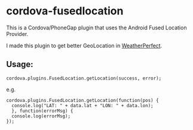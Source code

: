 # cordova-fusedlocation
This is a Cordova/PhoneGap plugin that uses the Android Fused Location Provider.

I made this plugin to get better GeoLocation in [WeatherPerfect](https://twitter.com/weather_perfect).

## Usage:
```
cordova.plugins.FusedLocation.getLocation(success, error);

```

e.g.

```
cordova.plugins.FusedLocation.getLocation(function(pos) {
  console.log("LAT: " + data.lat + "LON: " + data.lon);
  }, function(errorMsg) {
  console.log(errorMsg);
});

```
